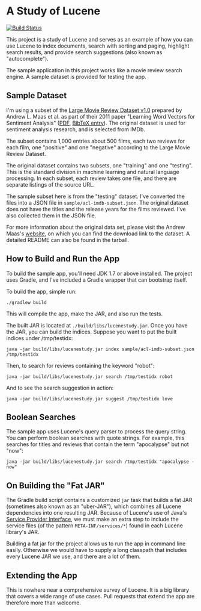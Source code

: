A Study of Lucene
=================

[![Build Status](https://travis-ci.org/lukhnos/lucenestudy.svg)](https://travis-ci.org/lukhnos/lucenestudy)

This project is a study of Lucene and serves as an example of how you can use
Lucene to index documents, search with sorting and paging, highlight search
results, and provide search suggestions (also known as "autocomplete").

The sample application in this project works like a movie review search
engine. A sample dataset is provided for testing the app.


Sample Dataset
--------------

I'm using a subset of the
[Large Movie Review Dataset v1.0](http://ai.stanford.edu/~amaas/data/sentiment/)
prepared by Andrew L. Maas et al. as part of their 2011 paper "Learning Word
Vectors for Sentiment Analysis"
([PDF](http://ai.stanford.edu/~ang/papers/acl11-WordVectorsSentimentAnalysis.pdf),
[BibTeX entry](http://ai.stanford.edu/~ang/papers/acl11-WordVectorsSentimentAnalysis.pdf)).
The original dataset is used for sentiment analysis research, and is selected
from IMDb.

The subset contains 1,000 entries about 500 films, each two reviews for each
film, one "positive" and one "negative" according to the Large Movie Review
Dataset.

The original dataset contains two subsets, one "training" and one "testing".
This is the standard division in machine learning and natural language
processing. In each subset, each review takes one file, and there are separate
listings of the source URL.

The sample subset here is from the "testing" dataset. I've converted the files
into a JSON file in `sample/acl-imdb-subset.json`. The original dataset does
not have the titles and the release years for the films reviewed. I've also
collected them in the JSON file.

For more information about the original data set, please visit the Andrew
Maas's [website](http://ai.stanford.edu/~amaas/data/sentiment/), on which you
can find the download link to the dataset. A detailed README can also be found
in the tarball.


How to Build and Run the App
----------------------------

To build the sample app, you'll need JDK 1.7 or above installed. The project
uses Gradle, and I've included a Gradle wrapper that can bootstrap itself.

To build the app, simple run:

    ./gradlew build

This will compile the app, make the JAR, and also run the tests.

The built JAR is located at `./build/libs/lucenestudy.jar`. Once you have
the JAR, you can build the indices. Suppose you want to put the built
indices under /tmp/testidx:

    java -jar build/libs/lucenestudy.jar index sample/acl-imdb-subset.json /tmp/testidx

Then, to search for reviews containing the keyword "robot":

    java -jar build/libs/lucenestudy.jar search /tmp/testidx robot

And to see the search suggestion in action:

    java -jar build/libs/lucenestudy.jar suggest /tmp/testidx love


Boolean Searches
----------------

The sample app uses Lucene's query parser to process the query string. You can
perform boolean searches with quote strings. For example, this searches for
titles and reviews that contain the term "apocalypse" but not "now":

    java -jar build/libs/lucenestudy.jar search /tmp/testidx "apocalypse -now"


On Building the "Fat JAR"
-------------------------

The Gradle build script contains a customized `jar` task that builds a fat
JAR (sometimes also known as an "uber-JAR"), which combines all Lucene
dependencies into one resulting JAR. Because of Lucene's use of Java's
[Service Provider Interface](https://docs.oracle.com/javase/tutorial/sound/SPI-intro.html),
we must make an extra step to include the service files (of the pattern
`META-INF/services/*`) found in each Lucene library's JAR.

Building a fat jar for the project allows us to run the app in command line
easily. Otherwise we would have to supply a long classpath that includes
every Lucene JAR we use, and there are a lot of them.


Extending the App
-----------------

This is nowhere near a comprehensive survey of Lucene. It is a big library
that covers a wide range of use cases. Pull requests that extend the app are
therefore more than welcome.
